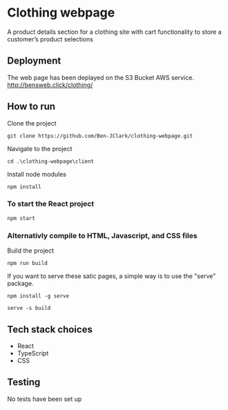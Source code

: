 # Clothing webpage
A product details section for a clothing site with cart functionality to store a customer’s product selections
## Deployment
The web page has been deplayed on the S3 Bucket AWS service. <br />
http://bensweb.click/clothing/
## How to run
Clone the project
```
git clone https://github.com/Ben-JClark/clothing-webpage.git
```
Navigate to the project
```
cd .\clothing-webpage\client
```
Install node modules
```
npm install
```
### To start the React project
```
npm start
```
### Alternativly compile to HTML, Javascript, and CSS files
Build the project
```
npm run build
```
If you want to serve these satic pages, a simple way is to use the "serve" package.
```
npm install -g serve
```
```
serve -s build
```
## Tech stack choices
- React
- TypeScript
- CSS
## Testing
No tests have been set up
